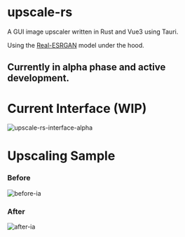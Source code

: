 # upscale-rs

A GUI image upscaler written in Rust and Vue3 using Tauri.

Using the [Real-ESRGAN](https://github.com/xinntao/Real-ESRGAN) model under the hood.

## Currently in alpha phase and active development.

# Current Interface (WIP)

![upscale-rs-interface-alpha](https://user-images.githubusercontent.com/49915167/202823369-f4dad10c-affd-4919-a970-11ee8dbd10c3.png)

# Upscaling Sample

### Before

![before-ia](https://user-images.githubusercontent.com/49915167/202823568-3f4f01d7-12c6-4add-805a-87286bdcaca8.png)

### After

![after-ia](https://user-images.githubusercontent.com/49915167/202823591-bf46fbd5-f609-4943-a2aa-ef7d21470f50.png)
